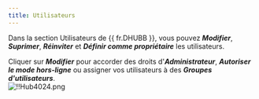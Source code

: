 ```yaml
---
title: Utilisateurs
---
```

Dans la section Utilisateurs de {{ fr.DHUBB }}, vous pouvez ***Modifier***, ***Suprimer***, ***Réinviter*** et ***Définir comme propriétaire*** les utilisateurs.  

Cliquer sur ***Modifier*** pour accorder des droits d'***Administrateur***, ***Autoriser le mode hors-ligne*** ou assigner vos utilisateurs à des ***Groupes d'utilisateurs***.  
![!!Hub4024.png](https://webdevolutions.azureedge.net/docs/fr/hub/HUb4024.png) 
